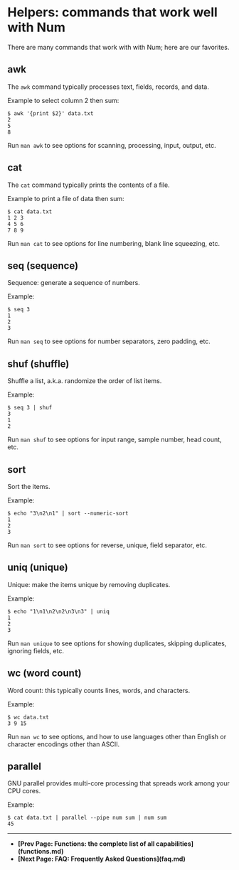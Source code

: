 # Helpers: commands that work well with Num

There are many commands that work with with Num; here are our favorites.


## awk

The `awk` command typically processes text, fields, records, and data.

Example to select column 2 then sum:

    $ awk '{print $2}' data.txt
    2
    5
    8

Run `man awk` to see options for scanning, processing, input, output, etc.


## cat

The `cat` command typically prints the contents of a file.

Example to print a file of data then sum:

    $ cat data.txt
    1 2 3
    4 5 6
    7 8 9

Run `man cat` to see options for line numbering, blank line squeezing, etc.


## seq (sequence)

Sequence: generate a sequence of numbers.

Example:

    $ seq 3
    1
    2
    3

Run `man seq` to see options for number separators, zero padding, etc.


## shuf (shuffle)

Shuffle a list, a.k.a. randomize the order of list items.

Example:

    $ seq 3 | shuf
    3
    1
    2

Run `man shuf` to see options for input range, sample number, head count, etc.


## sort

Sort the items.

Example:

    $ echo "3\n2\n1" | sort --numeric-sort
    1
    2
    3

Run `man sort` to see options for reverse, unique, field separator, etc.


## uniq (unique)

Unique: make the items unique by removing duplicates.

Example:

    $ echo "1\n1\n2\n2\n3\n3" | uniq
    1
    2
    3

Run `man unique` to see options for showing duplicates, skipping duplicates, ignoring fields, etc.


## wc (word count)

Word count: this typically counts lines, words, and characters.

Example:

    $ wc data.txt
    3 9 15

Run `man wc` to see options, and how to use languages other than English or character encodings other than ASCII.


## parallel

GNU parallel provides multi-core processing that spreads work among your CPU cores.

Example:

    $ cat data.txt | parallel --pipe num sum | num sum
    45


<p><hr>
<nav>
<ul>
<li><b>[Prev Page: Functions: the complete list of all capabilities](functions.md)</b></li>
<li><b>[Next Page: FAQ: Frequently Asked Questions](faq.md)</b></li>
</ul>
</nav>
